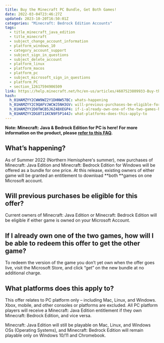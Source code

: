 ```yaml
---
title: Buy the Minecraft PC Bundle, Get Both Games!
date: 2022-03-04T23:46:27Z
updated: 2023-10-20T16:50:01Z
categories: "Minecraft: Bedrock Edition Accounts"
tags:
  - title_minecraft_java_edition
  - title_minecraft
  - subject_change_account_information
  - platform_windows_10
  - category_account_support
  - subject_sign_in_questions
  - subject_delete_account
  - platform_linux
  - platform_macos
  - platform_pc
  - subject_microsoft_sign_in_questions
  - platform_PC
  - section_12617594906509
link: https://help.minecraft.net/hc/en-us/articles/4607523809933-Buy-the-Minecraft-PC-Bundle-Get-Both-Games
hash:
  h_01HAMZYY2CWW9WZ2Y1DHNW57BC: whats-happening
  h_01HAMZYY2C9QAFVJWCWJ5NH3GV: will-previous-purchases-be-eligible-for-this-offer
  h_01HAMZYY2D0TWCB5J6Z4BXEGP4: if-i-already-own-one-of-the-two-games-how-will-i-be-able-to-redeem-this-offer-to-get-the-other-game
  h_01HAMZYY2DG8T11KCN9F5P144J: what-platforms-does-this-apply-to
---
```


**Note: Minecraft: Java & Bedrock Edition for PC is here! For more information on the product, please [refer to this FAQ](../Minecraft-Bedrock-Edition-Technical/Minecraft-Java-Bedrock-Edition-for-PC-FAQ.md).**

## What’s happening? 

As of Summer 2022 (Northern Hemisphere's summer), new purchases of Minecraft: Java Edition and Minecraft: Bedrock Edition for Windows will be offered as a bundle for one price. At this release, existing owners of either game will be granted an entitlement to download **both **games on one Microsoft account.  

## Will previous purchases be eligible for this offer? 

Current owners of Minecraft: Java Edition or Minecraft: Bedrock Edition will be eligible if either game is owned on your Microsoft Account. 

## If I already own one of the two games, how will I be able to redeem this offer to get the other game? 

To redeem the version of the game you don’t yet own when the offer goes live, visit the Microsoft Store, and click “get” on the new bundle at no additional charge. 

## What platforms does this apply to? 

This offer relates to PC platform only – including Mac, Linux, and Windows. Xbox, mobile, and other consoles or platforms are excluded. All PC platform players will receive a Minecraft: Java Edition entitlement if they own Minecraft: Bedrock Edition, and vice versa.

Minecraft: Java Edition will still be playable on Mac, Linux, and Windows OSs (Operating Systems), and Minecraft: Bedrock Edition will remain playable only on Windows 10/11 and Chromebook.
